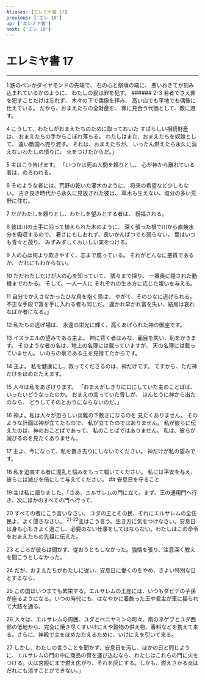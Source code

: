 ```yaml
---
Aliases: [エレミヤ書 17]
previous: ['エレ 16']
up: ['エレミヤ書']
next: ['エレ 18']
---
```

# エレミヤ書 17

***




1 
鉄のペンかダイヤモンドの先端で、 石の心と祭壇の端に、 悪いおきてが刻み込まれているかのように、 わたしの民は罪を犯す。 ###### 2-3 若者でさえ罪を犯すことだけは忘れず、 木々の下で偶像を拝み、 高い山でも平地でも偶像に仕えている。 だから、おまえたちの全財産を、 罪に見合う代価として、敵に渡す。 



4 
こうして、わたしがおまえたちのために取っておいた すばらしい相続財産は、 おまえたちの手からこぼれ落ちる。 わたしはまた、おまえたちを奴隷として、 遠い敵国へ売り渡す。 それは、おまえたちが、 いったん燃えたら永久に消えないわたしの憤りに、 火をつけたからだ。」 



5 
主はこう告げます。 「いつかは死ぬ人間を頼りとし、 心が神から離れている者は、のろわれる。 



6 
そのような者には、荒野の乾いた灌木のように、 将来の希望など少しもない。 古き良き時代から永久に見放された彼は、 草木も生えない、塩分の多い荒野に住む。 



7 
だがわたしを頼りとし、わたしを望みとする者は、 祝福される。 



8 
彼は川の土手に沿って植えられた木のように、 深く張った根で川から直接水分を吸収するので、 暑さにもしおれず、長いかんばつでも弱らない。 葉はいつも青々と茂り、 みずみずしくおいしい実をつける。 



9 
人の心は何より欺きやすく、芯まで腐っている。 それがどんなに悪質であるか、 だれにもわからない。 



10 
ただわたしだけが人の心を知っていて、 隅々まで探り、 一番奥に隠された動機までわかる。 そして、一人一人に それぞれの生き方に応じた報いを与える。 



11 
自分でかえさなかったひな鳥を抱く鳥は、 やがて、そのひなに逃げられる。 不正な手段で富を手に入れる者も同じだ。 遅かれ早かれ富を失い、結局は哀れなばか者になる。」 



12 
私たちの逃げ場は、 永遠の栄光に輝く、高くあげられた神の御座です。 



13 
イスラエルの望みである主よ。 神に背く者はみな、面目を失い、恥をかきます。 そのような者の名は、地上の名簿には載っていますが、 天の名簿には載っていません。 いのちの泉である主を見捨てたからです。 



14 
主よ。 私を健康にし、救ってくださるのは、神だけです。 ですから、ただ神だけをほめたたえます。 



15 
人々は私をあざけります。 「おまえがしきりに口にしていた主のことばは、 いったいどうなったのか。 おまえの言っていた脅しが、 ほんとうに神から出たのなら、 どうしてそのとおりにならないのだ。」 



16 
神よ。私は人々が恐ろしい災難の下敷きになるのを 見たくありません。 そのような計画は神が立てたもので、 私が立てたのではありません。 私が彼らに伝えたのは、神のおことばであって、 私のことばではありません。 私は、彼らが滅びるのを見たくありません。 



17 
主よ、今になって、私を置き去りにしないでください。 神だけが私の望みです。 



18 
私を迫害する者に混乱と悩みをもって報いてください。 私には平安を与え、 彼らには滅びを倍にして与えてください。 ## 安息日を守ること 



19 
主は私に語りました。「さあ、エルサレムの門に立て。まず、王の通用門へ行き、次にほかのすべての門へ行って、 



20 
すべての者にこう言いなさい。 ユダの王とその民、それにエルサレムの全住民よ、よく聞きなさい。 <sup class="versenum">21-22</sup>主はこう言う。生き方に気をつけなさい。安息日は身も心もきよく過ごし、必要のない仕事をしてはならない。わたしはこの命令をおまえたちの先祖に伝えた。 



23 
ところが彼らは聞かず、従おうともしなかった。強情を張り、注意深く教えを聞こうとしなかった。 



24 
だが、おまえたちがわたしに従い、安息日に働くのをやめ、きよい特別な日とするなら、 



25 
この国はいつまでも繁栄する。エルサレムの王座には、いつもダビデの子孫が座るようになる。いつの時代にも、はなやかに着飾った王や君主が車に揺られて大路を通る。 



26 
人々は、エルサレムの周囲、ユダとベニヤミンの町々、南のネゲブとユダ西部の低地から、完全に焼き尽くすいけにえや穀物の供え物、香料などを携えて来る。さらに、神殿で主をほめたたえるために、いけにえを引いて来る。 



27 
しかし、わたしの言うことを聞かず、安息日を汚し、ほかの日と同じように、エルサレムの門の中に商品の荷を運び込むなら、わたしはこれらの門に火をつける。火は宮殿にまで燃え広がり、それを灰にする。しかも、燃えさかる炎はだれにも消すことができない。」
